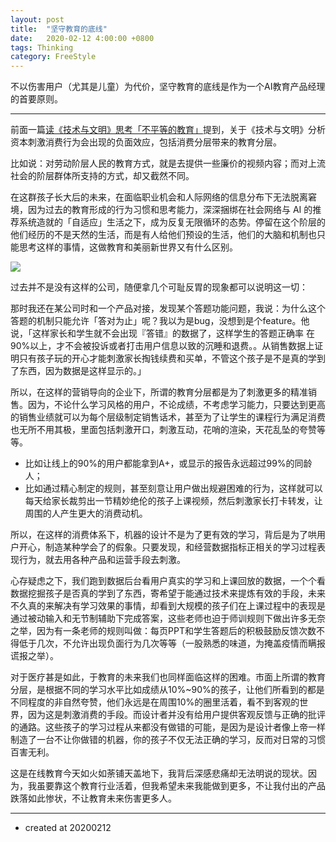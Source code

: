 ```yaml
---
layout: post
title:  "坚守教育的底线"
date:   2020-02-12 4:00:00 +0800
tags: Thinking
category: FreeStyle
---
```



不以伤害用户（尤其是儿童）为代价，坚守教育的底线是作为一个AI教育产品经理的首要原则。

---

前面一篇[读《技术与文明》思考「不平等的教育」](http://www.ramywu.com/freestyle/2020/02/10/Reading-Edu-Technics-and-Civilization/)提到，关于《技术与文明》分析资本刺激消费行为会出现的负面效应，包括消费分层带来的教育分层。


比如说：对劳动阶层人民的教育方式，就是去提供一些廉价的视频内容；而对上流社会的阶层群体所支持的方式，却又截然不同。

在这群孩子长大后的未来，在面临职业机会和人际网络的信息分布下无法脱离窘境，因为过去的教育形成的行为习惯和思考能力，深深捆绑在社会网络与 AI 的推荐系统造就的「自适应」生活之下，成为反复无限循环的态势。停留在这个阶层的他们经历的不是天然的生活，而是有人给他们预设的生活，他们的大脑和机制也只能思考这样的事情，这做教育和美丽新世界又有什么区别。

![](https://img.ramywu.com/imgs/2020/02/6c71da182d2adf5d.png)

过去并不是没有这样的公司，随便拿几个可耻反胃的现象都可以说明这一切：

那时我还在某公司时和一个产品对接，发现某个答题功能问题，我说：为什么这个答题的机制只能允许「答对为止」呢？我以为是bug，没想到是个feature。他说，「这样家长和学生就不会出现『答错』的数据了，这样学生的答题正确率 在90%以上，才不会被投诉或者打击用户信息以致的沉睡和退费。。从销售数据上证明只有孩子玩的开心才能刺激家长掏钱续费和买单，不管这个孩子是不是真的学到了东西，因为数据是这样显示的。」

所以，在这样的营销导向的企业下，所谓的教育分层都是为了刺激更多的精准销售。因为，不论什么学习风格的用户，不论成绩，不考虑学习能力，只要达到更高的销售业绩就可以为每个层级制定销售话术，甚至为了让学生的课程行为满足消费也无所不用其极，里面包括刺激开口，刺激互动，花哨的渲染，天花乱坠的夸赞等等。

- 比如让线上的90%的用户都能拿到A+，或显示的报告永远超过99%的同龄人；
- 比如通过精心制定的规则，甚至刻意让用户做出规避困难的行为，这样就可以每天给家长裁剪出一节精妙绝伦的孩子上课视频，然后刺激家长打卡转发，让周围的人产生更大的消费动机。


所以，在这样的消费体系下，机器的设计不是为了更有效的学习，背后是为了哄用户开心，制造某种学会了的假象。只要发现，和经营数据指标正相关的学习过程表现行为，就去用各种产品和运营手段去刺激。

心存疑虑之下，我们跑到数据后台看用户真实的学习和上课回放的数据，一个个看数据挖掘孩子是否真的学到了东西，寄希望于能通过技术来提炼有效的手段，未来不久真的来解决有学习效果的事情，却看到大规模的孩子们在上课过程中的表现是通过被动输入和无节制辅助下完成答案，这些老师也迫于师训规则下做出许多无奈之举，因为有一条老师的规则叫做：每页PPT和学生答题后的积极鼓励反馈次数不得低于几次，不允许出现负面行为几次等等（一股熟悉的味道，为掩盖疫情而瞒报谎报之举）。

对于医疗甚是如此，于教育的未来我们也同样面临这样的困难。市面上所谓的教育分层，是根据不同的学习水平比如成绩从10%~90%的孩子，让他们所看到的都是不同程度的非自然夸赞，他们永远是在周围10%的圈里活着，看不到客观的世界，因为这是刺激消费的手段。而设计者并没有给用户提供客观反馈与正确的批评的通路。这些孩子的学习过程从来都没有做错的可能，是因为是设计者像上帝一样制造了一台不让你做错的机器，你的孩子不仅无法正确的学习，反而对日常的习惯百害无利。


这是在线教育今天如火如荼铺天盖地下，我背后深感悲痛却无法明说的现状。因为，我虽要靠这个教育行业活着，但我希望未来我能做到更多，不让我付出的产品跌落如此惨状，不让教育未来伤害更多人。



---

- created at 20200212
